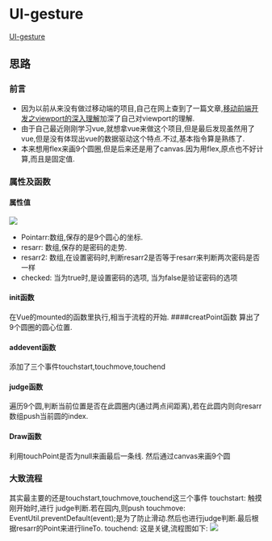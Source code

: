 # UI-gesture
[UI-gesture](https://github.com/KingJeason/UI-gesture)
## 思路
### 前言
* 因为以前从来没有做过移动端的项目,自己在网上查到了一篇文章,[移动前端开发之viewport的深入理解](http://www.cnblogs.com/2050/p/3877280.html)加深了自己对viewport的理解.
* 由于自己最近刚刚学习vue,就想拿vue来做这个项目,但是最后发现虽然用了vue,但是没有体现出vue的数据驱动这个特点.不过,基本指令算是熟练了.
* 本来想用flex来画9个圆圈,但是后来还是用了canvas.因为用flex,原点也不好计算,而且是固定值.
### 属性及函数
#### 属性值
![](http://i2.muimg.com/567571/5b6011378d6842db.png)
* Pointarr:数组,保存的是9个圆心的坐标.
* resarr: 数组,保存的是密码的走势.
* resarr2: 数组,在设置密码时,判断resarr2是否等于resarr来判断两次密码是否一样
* checked: 当为true时,是设置密码的选项, 当为false是验证密码的选项
#### init函数
在Vue的mounted的函数里执行,相当于流程的开始.
####creatPoint函数
算出了9个圆圈的圆心位置.
#### addevent函数
添加了三个事件touchstart,touchmove,touchend
#### judge函数
遍历9个圆,判断当前位置是否在此圆圈内(通过两点间距离),若在此圆内则向resarr数组push当前圆的index.
#### Draw函数
利用touchPoint是否为null来画最后一条线.
然后通过canvas来画9个圆
### 大致流程
其实最主要的还是touchstart,touchmove,touchend这三个事件
touchstart: 触摸刚开始时,进行 judge判断.若在园内,则push
touchmove: EventUtil.preventDefault(event);是为了防止滑动.然后也进行judge判断.最后根据resarr的Point来进行lineTo.
touchend: 这是关键,流程图如下:
![](http://i2.muimg.com/567571/c98a52704a940544.png)

